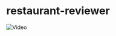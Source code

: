# restaurant-reviewer

![Video](https://github.com/dafydd-rhys/restaurant-reviewer/assets/48767993/a1ef3dba-7a6c-4265-8967-ce0dac99ebb3)

